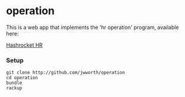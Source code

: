 # operation

This is a web app that implements the 'hr operation' program, available here:

[Hashrocket HR](https://github.com/hashrocket/hr)

### Setup

```
git clone http://github.com/jwworth/operation
cd operation
bundle
rackup
```
